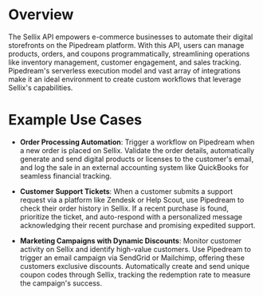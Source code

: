 # Overview

The Sellix API empowers e-commerce businesses to automate their digital storefronts on the Pipedream platform. With this API, users can manage products, orders, and coupons programmatically, streamlining operations like inventory management, customer engagement, and sales tracking. Pipedream's serverless execution model and vast array of integrations make it an ideal environment to create custom workflows that leverage Sellix's capabilities.

# Example Use Cases

- **Order Processing Automation**: Trigger a workflow on Pipedream when a new order is placed on Sellix. Validate the order details, automatically generate and send digital products or licenses to the customer's email, and log the sale in an external accounting system like QuickBooks for seamless financial tracking.

- **Customer Support Tickets**: When a customer submits a support request via a platform like Zendesk or Help Scout, use Pipedream to check their order history in Sellix. If a recent purchase is found, prioritize the ticket, and auto-respond with a personalized message acknowledging their recent purchase and promising expedited support.

- **Marketing Campaigns with Dynamic Discounts**: Monitor customer activity on Sellix and identify high-value customers. Use Pipedream to trigger an email campaign via SendGrid or Mailchimp, offering these customers exclusive discounts. Automatically create and send unique coupon codes through Sellix, tracking the redemption rate to measure the campaign's success.
